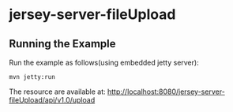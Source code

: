 # jersey-server-fileUpload


Running the Example
------------------

Run the example as follows(using embedded jetty server):

    mvn jetty:run
    
    
The resource are available at:
[http://localhost:8080/jersey-server-fileUpload/api/v1.0/upload](http://jersey-server-fileUpload/api/v1.0/upload)

